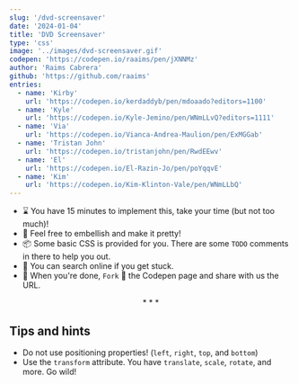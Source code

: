 ```yaml
---
slug: '/dvd-screensaver'
date: '2024-01-04'
title: 'DVD Screensaver'
type: 'css'
image: '../images/dvd-screensaver.gif'
codepen: 'https://codepen.io/raaims/pen/jXNNMz'
author: 'Raims Cabrera'
github: 'https://github.com/raaims'
entries:
  - name: 'Kirby'
    url: 'https://codepen.io/kerdaddyb/pen/mdoaado?editors=1100'
  - name: 'Kyle'
    url: 'https://codepen.io/Kyle-Jemino/pen/WNmLLvQ?editors=1111'
  - name: 'Via'
    url: 'https://codepen.io/Vianca-Andrea-Maulion/pen/ExMGGab'
  - name: 'Tristan John'
    url: 'https://codepen.io/tristanjohn/pen/RwdEEwv'
  - name: 'El'
    url: 'https://codepen.io/El-Razin-Jo/pen/poYqqvE'
  - name: 'Kim'
    url: 'https://codepen.io/Kim-Klinton-Vale/pen/WNmLLbQ'
---
```


* ⌛ You have 15 minutes to implement this, take your time (but not too much)!
* 💅 Feel free to embellish and make it pretty!
* 📦 Some basic CSS is provided for you. There are some `TODO` comments in there to help you out.
* 🧙 You can search online if you get stuck.
* 🎉 When you're done, `Fork` 🍴 the Codepen page and share with us the URL.
  
<p align='center'>* * *</p>

## Tips and hints

- Do not use positioning properties! (`left`, `right`, `top`, and `bottom`)
- Use the `transform` attribute. You have `translate`, `scale`, `rotate`, and more. Go wild!
